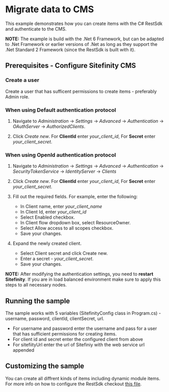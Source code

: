 # Migrate data to CMS
This example demonstrates how you can create items with the C# RestSdk and authenticate to the CMS.

**NOTE:** The example is build with the .Net 6 Framework, but can be adapted to .Net Framework or earlier versions of .Net as long as they support the .Net Standard 2 Framework (since the RestSdk is built with it).

## Prerequisites - Configure Sitefinity CMS

### Create a user

Create a user that has sufficent permissions to create items - preferably Admin role. 

### When using Default authentication protocol

1. Navigate to *Administration* -> *Settings* -> *Advanced* -> *Authentication* -> *OAuthServer* -> *AuthorizedClients*.

1. Click *Create new*. For **ClientId** enter *your_client_id*, For **Secret** enter *your_client_secret*.

### When using OpenId authentication protocol

1. Navigate to *Administration* -> *Settings* -> *Advanced* -> *Authentication* -> *SecurityTokenService* -> *IdentityServer* -> *Clients*

1. Click *Create new*. For **ClientId** enter *your_client_id*, For **Secret** enter *your_client_secret*.

1. Fill out the required fields. For example, enter the following:
    * In Client name, enter *your_client_name*
    * In Client Id, enter *your_client_id*
    * Select Enabled checkbox.
    * In Client flow dropdown box, select ResourceOwner.
    * Select Allow access to all scopes checkbox.
    * Save your changes.

1. Expand the newly created client.
    * Select Client secret and click Create new.
    * Enter a secret - *your_client_secret*.
    * Save your changes.

**NOTE:** After modifying the authentication settings, you need to **restart Sitefinity**. If you are in load balanced environment make sure to apply this steps to all necessary nodes.

## Running the sample

The sample works with 5 variables (SitefinityConfig class in Program.cs) - username, password, clientId, clientSecret, url. 

* For username and password enter the username and pass for a user that has sufficient permissions for creating items.
* For client id and secret enter the configured client from above
* For sitefiityUrl enter the url of Sitefiniy with the web service url appended

## Customizing the sample

You can create all diffrent kinds of items including dynamic module items. For more info on how to configure the RestSdk checkout [this file](../../RestSDK.md).